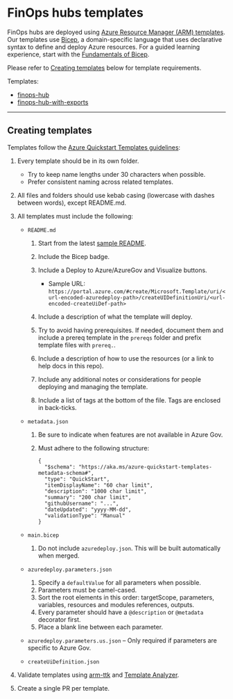 # FinOps hubs templates

FinOps hubs are deployed using [Azure Resource Manager (ARM) templates](https://learn.microsoft.com/azure/azure-resource-manager/templates/). Our templates use [Bicep](https://learn.microsoft.com/azure/azure-resource-manager/bicep), a domain-specific language that uses declarative syntax to define and deploy Azure resources. For a guided learning experience, start with the [Fundamentals of Bicep](https://learn.microsoft.com/training/paths/fundamentals-bicep/).

Please refer to [Creating templates](#Creating-templates) below for template requirements.

Templates:

- [finops-hub](./finops-hub.md)
- [finops-hub-with-exports](./finops-hub-with-exports.md)

---

## Creating templates

Templates follow the [Azure Quickstart Templates guidelines](https://github.com/Azure/azure-quickstart-templates/blob/master/1-CONTRIBUTION-GUIDE/README.md#contribution-guide):

1. Every template should be in its own folder.
   - Try to keep name lengths under 30 characters when possible.
   - Prefer consistent naming across related templates.
2. All files and folders should use kebab casing (lowercase with dashes between words), except README.md.
3. All templates must include the following:

   - `README.md`

     1. Start from the latest [sample README](https://github.com/Azure/azure-quickstart-templates/blob/master/1-CONTRIBUTION-GUIDE/sample-README.md).
     2. Include the Bicep badge.
     3. Include a Deploy to Azure/AzureGov and Visualize buttons.

        - Sample URL: `https://portal.azure.com/#create/Microsoft.Template/uri/<url-encoded-azuredeploy-path>/createUIDefinitionUri/<url-encoded-createUiDef-path>`

     4. Include a description of what the template will deploy.
     5. Try to avoid having prerequisites. If needed, document them and include a prereq template in the `prereqs` folder and prefix template files with `prereq.`.
     6. Include a description of how to use the resources (or a link to help docs in this repo).
     7. Include any additional notes or considerations for people deploying and managing the template.
     8. Include a list of tags at the bottom of the file. Tags are enclosed in back-ticks.

   - `metadata.json`

     1. Be sure to indicate when features are not available in Azure Gov.
     2. Must adhere to the following structure:

        ```
        {
          "$schema": "https://aka.ms/azure-quickstart-templates-metadata-schema#",
          "type": "QuickStart",
          "itemDisplayName": "60 char limit",
          "description": "1000 char limit",
          "summary": "200 char limit",
          "githubUsername": "...",
          "dateUpdated": "yyyy-MM-dd",
          "validationType": "Manual"
        }
        ```

   - `main.bicep`

     1. Do not include `azuredeploy.json`. This will be built automatically when merged.

   - `azuredeploy.parameters.json`

     1. Specify a `defaultValue` for all parameters when possible.
     2. Parameters must be camel-cased.
     3. Sort the root elements in this order: targetScope, parameters, variables, resources and modules references, outputs.
     4. Every parameter should have a `@description` or `@metadata` decorator first.
     5. Place a blank line between each parameter.

   - `azuredeploy.parameters.us.json` – Only required if parameters are specific to Azure Gov.
   - `createUiDefinition.json`

4. Validate templates using [arm-ttk](https://github.com/Azure/arm-ttk) and [Template Analyzer](https://github.com/Azure/template-analyzer).
5. Create a single PR per template.
